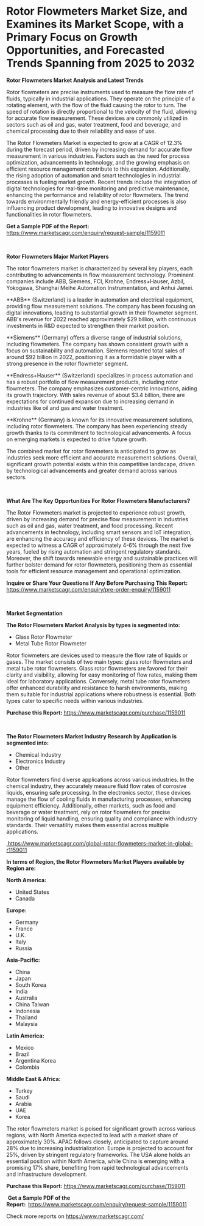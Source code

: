 <p><h1>Rotor Flowmeters Market Size, and Examines its Market Scope, with a Primary Focus on Growth Opportunities, and Forecasted Trends Spanning from 2025 to 2032</h1></p><p><strong>Rotor Flowmeters Market Analysis and Latest Trends</strong></p>
<p><p>Rotor flowmeters are precise instruments used to measure the flow rate of fluids, typically in industrial applications. They operate on the principle of a rotating element, with the flow of the fluid causing the rotor to turn. The speed of rotation is directly proportional to the velocity of the fluid, allowing for accurate flow measurement. These devices are commonly utilized in sectors such as oil and gas, water treatment, food and beverage, and chemical processing due to their reliability and ease of use.</p><p>The Rotor Flowmeters Market is expected to grow at a CAGR of 12.3% during the forecast period, driven by increasing demand for accurate flow measurement in various industries. Factors such as the need for process optimization, advancements in technology, and the growing emphasis on efficient resource management contribute to this expansion. Additionally, the rising adoption of automation and smart technologies in industrial processes is fueling market growth. Recent trends include the integration of digital technologies for real-time monitoring and predictive maintenance, enhancing the performance and reliability of rotor flowmeters. The trend towards environmentally friendly and energy-efficient processes is also influencing product development, leading to innovative designs and functionalities in rotor flowmeters.</p></p>
<p><strong>Get a Sample PDF of the Report:&nbsp;</strong> <a href="https://www.marketscagr.com/enquiry/request-sample/1159011?utm_campaign=3509&utm_medium=2&utm_source=Github&utm_content=ia&utm_term=22032025&utm_id=rotor-flowmeters">https://www.marketscagr.com/enquiry/request-sample/1159011</a></p>
<p>&nbsp;</p>
<p><strong>Rotor Flowmeters Major Market Players</strong></p>
<p><p>The rotor flowmeters market is characterized by several key players, each contributing to advancements in flow measurement technology. Prominent companies include ABB, Siemens, FCI, Krohne, Endress+Hauser, Azbil, Yokogawa, Shanghai Meihe Automation Instrumentation, and Anhui Jamei.</p><p>**ABB** (Switzerland) is a leader in automation and electrical equipment, providing flow measurement solutions. The company has been focusing on digital innovations, leading to substantial growth in their flowmeter segment. ABB's revenue for 2022 reached approximately $29 billion, with continuous investments in R&D expected to strengthen their market position.</p><p>**Siemens** (Germany) offers a diverse range of industrial solutions, including flowmeters. The company has shown consistent growth with a focus on sustainability and automation. Siemens reported total sales of around $92 billion in 2022, positioning it as a formidable player with a strong presence in the rotor flowmeter segment.</p><p>**Endress+Hauser** (Switzerland) specializes in process automation and has a robust portfolio of flow measurement products, including rotor flowmeters. The company emphasizes customer-centric innovations, aiding its growth trajectory. With sales revenue of about $3.4 billion, there are expectations for continued expansion due to increasing demand in industries like oil and gas and water treatment.</p><p>**Krohne** (Germany) is known for its innovative measurement solutions, including rotor flowmeters. The company has been experiencing steady growth thanks to its commitment to technological advancements. A focus on emerging markets is expected to drive future growth.</p><p>The combined market for rotor flowmeters is anticipated to grow as industries seek more efficient and accurate measurement solutions. Overall, significant growth potential exists within this competitive landscape, driven by technological advancements and greater demand across various sectors.</p></p>
<p>&nbsp;</p>
<p><strong>What Are The Key Opportunities For Rotor Flowmeters Manufacturers?</strong></p>
<p><p>The Rotor Flowmeters market is projected to experience robust growth, driven by increasing demand for precise flow measurement in industries such as oil and gas, water treatment, and food processing. Recent advancements in technology, including smart sensors and IoT integration, are enhancing the accuracy and efficiency of these devices. The market is expected to witness a CAGR of approximately 4-6% through the next five years, fueled by rising automation and stringent regulatory standards. Moreover, the shift towards renewable energy and sustainable practices will further bolster demand for rotor flowmeters, positioning them as essential tools for efficient resource management and operational optimization.</p></p>
<p><strong>Inquire or Share Your Questions If Any Before Purchasing This Report:</strong> <a href="https://www.marketscagr.com/enquiry/pre-order-enquiry/1159011?utm_campaign=3509&utm_medium=2&utm_source=Github&utm_content=ia&utm_term=22032025&utm_id=rotor-flowmeters">https://www.marketscagr.com/enquiry/pre-order-enquiry/1159011</a></p>
<p>&nbsp;</p>
<p><strong>Market Segmentation</strong></p>
<p><strong>The Rotor Flowmeters Market Analysis by types is segmented into:</strong></p>
<p><ul><li>Glass Rotor Flowmeter</li><li>Metal Tube Rotor Flowmeter</li></ul></p>
<p><p>Rotor flowmeters are devices used to measure the flow rate of liquids or gases. The market consists of two main types: glass rotor flowmeters and metal tube rotor flowmeters. Glass rotor flowmeters are favored for their clarity and visibility, allowing for easy monitoring of flow rates, making them ideal for laboratory applications. Conversely, metal tube rotor flowmeters offer enhanced durability and resistance to harsh environments, making them suitable for industrial applications where robustness is essential. Both types cater to specific needs within various industries.</p></p>
<p><strong>Purchase this Report:&nbsp;</strong><a href="https://www.marketscagr.com/purchase/1159011?utm_campaign=3509&utm_medium=2&utm_source=Github&utm_content=ia&utm_term=22032025&utm_id=rotor-flowmeters">https://www.marketscagr.com/purchase/1159011</a></p>
<p>&nbsp;</p>
<p><strong>The Rotor Flowmeters Market Industry Research by Application is segmented into:</strong></p>
<p><ul><li>Chemical Industry</li><li>Electronics Industry</li><li>Other</li></ul></p>
<p><p>Rotor flowmeters find diverse applications across various industries. In the chemical industry, they accurately measure fluid flow rates of corrosive liquids, ensuring safe processing. In the electronics sector, these devices manage the flow of cooling fluids in manufacturing processes, enhancing equipment efficiency. Additionally, other markets, such as food and beverage or water treatment, rely on rotor flowmeters for precise monitoring of liquid handling, ensuring quality and compliance with industry standards. Their versatility makes them essential across multiple applications.</p></p>
<p><a href="https://www.marketscagr.com/global-rotor-flowmeters-market-in-global-r1159011?utm_campaign=3509&utm_medium=2&utm_source=Github&utm_content=ia&utm_term=22032025&utm_id=rotor-flowmeters">&nbsp;https://www.marketscagr.com/global-rotor-flowmeters-market-in-global-r1159011</a></p>
<p><strong>In terms of Region, the Rotor Flowmeters Market Players available by Region are:</strong></p>
<p>
    <p> <strong> North America: </strong>
        <ul>
            <li>United States</li>
            <li>Canada</li>
        </ul>
        </p> 
    <p> <strong> Europe: </strong>
        <ul>
            <li>Germany</li>
            <li>France</li>
            <li>U.K.</li>
            <li>Italy</li>
            <li>Russia</li>
        </ul>
        </p> 
    <p> <strong> Asia-Pacific: </strong>
        <ul>
            <li>China</li>
            <li>Japan</li>
            <li>South Korea</li>
            <li>India</li>
            <li>Australia</li>
            <li>China Taiwan</li>
            <li>Indonesia</li>
            <li>Thailand</li>
            <li>Malaysia</li>
        </ul>
        </p> 
    <p> <strong> Latin America: </strong>
        <ul>
            <li>Mexico</li>
            <li>Brazil</li>
            <li>Argentina Korea</li>
            <li>Colombia</li>
        </ul>
        </p> 
    <p> <strong> Middle East & Africa: </strong>
        <ul>
            <li>Turkey</li>
            <li>Saudi</li>
            <li>Arabia</li>
            <li>UAE</li>
            <li>Korea</li>
        </ul>
    </p>
    </p>
<p><p>The rotor flowmeters market is poised for significant growth across various regions, with North America expected to lead with a market share of approximately 30%. APAC follows closely, anticipated to capture around 28% due to increasing industrialization. Europe is projected to account for 25%, driven by stringent regulatory frameworks. The USA alone holds an essential position within North America, while China is emerging with a promising 17% share, benefiting from rapid technological advancements and infrastructure development.</p></p>
<p><strong>Purchase this Report: </strong><a href="https://www.marketscagr.com/purchase/1159011?utm_campaign=3509&utm_medium=2&utm_source=Github&utm_content=ia&utm_term=22032025&utm_id=rotor-flowmeters">https://www.marketscagr.com/purchase/1159011</a></p>
<p>&nbsp;<strong>Get a Sample PDF of the Report:&nbsp;&nbsp;</strong><a href="https://www.marketscagr.com/enquiry/request-sample/1159011?utm_campaign=3509&utm_medium=2&utm_source=Github&utm_content=ia&utm_term=22032025&utm_id=rotor-flowmeters">https://www.marketscagr.com/enquiry/request-sample/1159011</a></p>
<p><strong></strong></p>
<p>Check more reports on <a href="https://www.marketscagr.com/?utm_campaign=3509&utm_medium=2&utm_source=Github&utm_content=ia&utm_term=22032025&utm_id=rotor-flowmeters">https://www.marketscagr.com/</a></p>